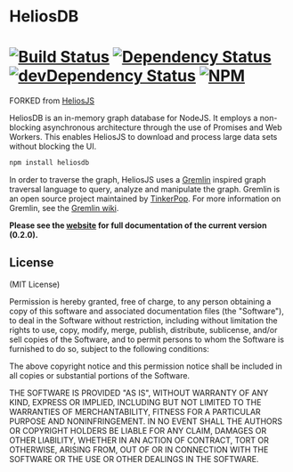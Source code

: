 # HeliosDB
[![Build Status](https://secure.travis-ci.org/jstty/heliodb.png)](http://travis-ci.org/jstty/heliosdb) [![Dependency Status](https://david-dm.org/jstty/heliosdb.png?theme=shields.io)](https://david-dm.org/jstty/heliosdb) [![devDependency Status](https://david-dm.org/jstty/heliosdb/dev-status.png?theme=shields.io)](https://david-dm.org/jstty/heliosdb#info=devDependencies) [![NPM](https://nodei.co/npm/heliosdb.png)](https://nodei.co/npm/heliosdb/)
=====

FORKED from [HeliosJS](https://github.com/entrendipity/helios.js)

HeliosDB is an in-memory graph database for NodeJS. It employs a non-blocking asynchronous architecture through the use of Promises and Web Workers. This enables HeliosJS to download and process large data sets without blocking the UI.

```sh
npm install heliosdb
```

In order to traverse the graph, HeliosJS uses a [Gremlin](http://gremlin.tinkerpop.com) inspired graph traversal language to query, analyze and manipulate the graph. Gremlin is an open source project maintained by [TinkerPop](http://tinkerpop.com). For more information on Gremlin, see the [Gremlin wiki](https://github.com/tinkerpop/gremlin/wiki).

__Please see the [website](http://entrendipity.github.com/helios.js/) for full documentation of the current version (0.2.0).__

## License  

(MIT License)

Permission is hereby granted, free of charge, to any person obtaining a copy of this software and associated documentation files (the "Software"), to deal in the Software without restriction, including without limitation the rights to use, copy, modify, merge, publish, distribute, sublicense, and/or sell copies of the Software, and to permit persons to whom the Software is furnished to do so, subject to the following conditions:

The above copyright notice and this permission notice shall be included in all copies or substantial portions of the Software.

THE SOFTWARE IS PROVIDED "AS IS", WITHOUT WARRANTY OF ANY KIND, EXPRESS OR IMPLIED, INCLUDING BUT NOT LIMITED TO THE WARRANTIES OF MERCHANTABILITY, FITNESS FOR A PARTICULAR PURPOSE AND NONINFRINGEMENT. IN NO EVENT SHALL THE AUTHORS OR COPYRIGHT HOLDERS BE LIABLE FOR ANY CLAIM, DAMAGES OR OTHER LIABILITY, WHETHER IN AN ACTION OF CONTRACT, TORT OR OTHERWISE, ARISING FROM, OUT OF OR IN CONNECTION WITH THE SOFTWARE OR THE USE OR OTHER DEALINGS IN THE SOFTWARE.
